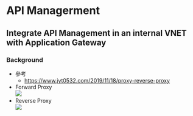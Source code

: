 # API Managerment
## Integrate API Management in an internal VNET with Application Gateway
### Background
- 參考
    - https://www.jyt0532.com/2019/11/18/proxy-reverse-proxy
- Forward Proxy
    <br><img src="https://www.jyt0532.com/public/forward-proxy.png">
- Reverse Proxy
    <br><img src="https://www.jyt0532.com/public/reverse-proxy.png">